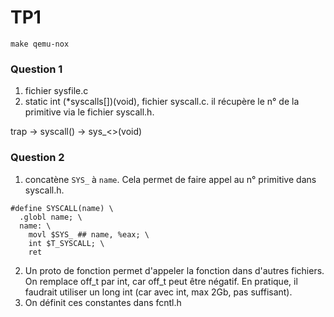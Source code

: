 # TP1

```
make qemu-nox
```

### Question 1
1. fichier  sysfile.c
2. static int (*syscalls[])(void), fichier syscall.c. il récupère le n° de la primitive via le fichier syscall.h.

trap -> syscall() -> sys_<>(void)

### Question 2
1. concatène `SYS_` à `name`. Cela permet de faire appel au n° primitive dans syscall.h. 
```
#define SYSCALL(name) \
  .globl name; \
  name: \
    movl $SYS_ ## name, %eax; \
    int $T_SYSCALL; \
    ret
```
2. Un proto de fonction permet d'appeler la fonction dans d'autres fichiers. On remplace off_t par int, car off_t peut être négatif. En pratique, il faudrait utiliser un long int (car avec int, max 2Gb, pas suffisant).
3. On définit ces constantes dans fcntl.h